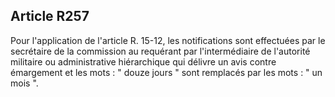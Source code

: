 Article R257
----
Pour l'application de l'article R. 15-12, les notifications sont effectuées par
le secrétaire de la commission au requérant par l'intermédiaire de l'autorité
militaire ou administrative hiérarchique qui délivre un avis contre émargement
et les mots : " douze jours " sont remplacés par les mots : " un mois ".
